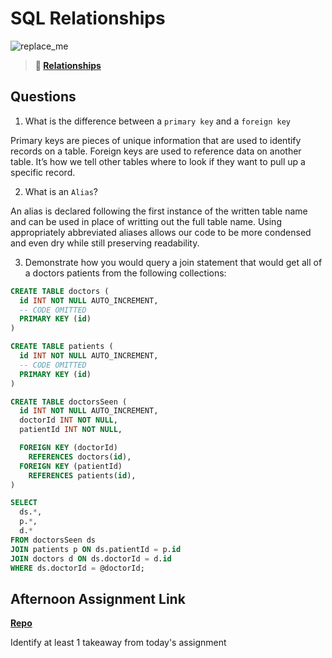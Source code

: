 # SQL Relationships

![replace_me](https://codeworks.blob.core.windows.net/public/assets/img/illustrations/placeholder.svg)

> **📖 [Relationships](https://codeworksacademy.com/fs-student-guide/resources/wk11/02-MySQL-Relationships)**

## Questions

1. What is the difference between a `primary key` and a `foreign key`

Primary keys are pieces of unique information that are used to identify records on a table.  Foreign keys are used to reference data on another table. It’s how we tell other tables where to look if they want to pull up a specific record.

2. What is an `Alias`?

An alias is declared following the first instance of the written table name and can be used in place of writting out the full table name. Using appropriately abbreviated aliases allows our code to be more condensed and even dry while still preserving readability.

3. Demonstrate how you would query a join statement that would get all of a doctors patients from the following collections:

```SQL
CREATE TABLE doctors (
  id INT NOT NULL AUTO_INCREMENT,
  -- CODE OMITTED
  PRIMARY KEY (id)
)

CREATE TABLE patients (
  id INT NOT NULL AUTO_INCREMENT,
  -- CODE OMITTED
  PRIMARY KEY (id)
)

CREATE TABLE doctorsSeen (
  id INT NOT NULL AUTO_INCREMENT,
  doctorId INT NOT NULL,
  patientId INT NOT NULL,

  FOREIGN KEY (doctorId)
    REFERENCES doctors(id),
  FOREIGN KEY (patientId)
    REFERENCES patients(id),
)

SELECT
  ds.*,
  p.*,
  d.*
FROM doctorsSeen ds
JOIN patients p ON ds.patientId = p.id
JOIN doctors d ON ds.doctorId = d.id
WHERE ds.doctorId = @doctorId;
```

## Afternoon Assignment Link

**[Repo](https://github.com/ScottTLyman/construct.git)**

Identify at least 1 takeaway from today's assignment
